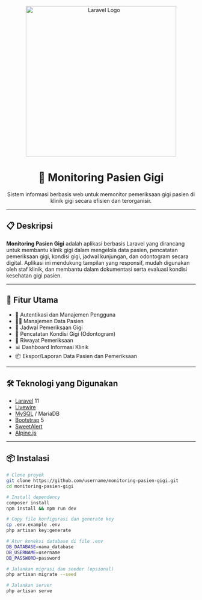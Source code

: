 <p align="center">
  <a href="https://laravel.com" target="_blank">
    <img src="https://raw.githubusercontent.com/laravel/art/master/logo-lockup/5%20SVG/2%20CMYK/1%20Full%20Color/laravel-logolockup-cmyk-red.svg" width="400" alt="Laravel Logo">
  </a>
</p>

<h1 align="center">🦷 Monitoring Pasien Gigi</h1>

<p align="center">
  Sistem informasi berbasis web untuk memonitor pemeriksaan gigi pasien di klinik gigi secara efisien dan terorganisir.
</p>

---

## 📋 Deskripsi

**Monitoring Pasien Gigi** adalah aplikasi berbasis Laravel yang dirancang untuk membantu klinik gigi dalam mengelola data pasien, pencatatan pemeriksaan gigi, kondisi gigi, jadwal kunjungan, dan odontogram secara digital. Aplikasi ini mendukung tampilan yang responsif, mudah digunakan oleh staf klinik, dan membantu dalam dokumentasi serta evaluasi kondisi kesehatan gigi pasien.

---

## 🚀 Fitur Utama

- 🔐 Autentikasi dan Manajemen Pengguna
- 👩‍⚕️ Manajemen Data Pasien
- 📅 Jadwal Pemeriksaan Gigi
- 🦷 Pencatatan Kondisi Gigi (Odontogram)
- 📝 Riwayat Pemeriksaan
- 📊 Dashboard Informasi Klinik
- 📦 Ekspor/Laporan Data Pasien dan Pemeriksaan

---

## 🛠️ Teknologi yang Digunakan

- [Laravel](https://laravel.com/) 11
- [Livewire](https://laravel-livewire.com/)
- [MySQL](https://www.mysql.com/) / MariaDB
- [Bootstrap](https://getbootstrap.com/) 5
- [SweetAlert](https://sweetalert2.github.io/)
- [Alpine.js](https://alpinejs.dev/)

---

## 📦 Instalasi

```bash
# Clone proyek
git clone https://github.com/username/monitoring-pasien-gigi.git
cd monitoring-pasien-gigi

# Install dependency
composer install
npm install && npm run dev

# Copy file konfigurasi dan generate key
cp .env.example .env
php artisan key:generate

# Atur koneksi database di file .env
DB_DATABASE=nama_database
DB_USERNAME=username
DB_PASSWORD=password

# Jalankan migrasi dan seeder (opsional)
php artisan migrate --seed

# Jalankan server
php artisan serve
